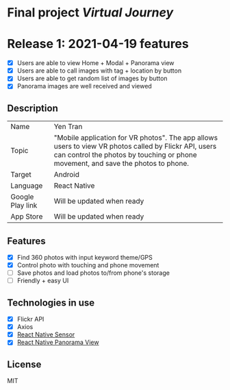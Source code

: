 # Final project _Virtual Journey_

# Release 1: 2021-04-19 features

- [x] Users are able to view Home + Modal + Panorama view
- [x] Users are able to call images with tag + location by button
- [x] Users are able to get random list of images by button
- [x] Panorama images are well received and viewed

## Description

|                  |                                                                                                                                                                                            |
| ---------------- | ------------------------------------------------------------------------------------------------------------------------------------------------------------------------------------------ |
| Name             | Yen Tran                                                                                                                                                                                   |
| Topic            | "Mobile application for VR photos". The app allows users to view VR photos called by Flickr API, users can control the photos by touching or phone movement, and save the photos to phone. |
| Target           | Android                                                                                                                                                                                    |
| Language         | React Native                                                                                                                                                                               |
| Google Play link | Will be updated when ready                                                                                                                                                                 |
| App Store        | Will be updated when ready                                                                                                                                                                 |

## Features

- [x] Find 360 photos with input keyword theme/GPS
- [x] Control photo with touching and phone movement
- [ ] Save photos and load photos to/from phone's storage
- [ ] Friendly + easy UI

## Technologies in use

- [x] Flickr API
- [x] Axios
- [x] [React Native Sensor](https://github.com/rishabhbhatia/react-native-awesome-alerts)
- [x] [React Native Panorama View](https://github.com/lightbasenl/react-native-panorama-view)

## License

MIT
